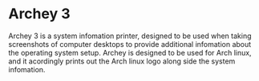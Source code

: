 Archey 3
========

Archey 3 is a system infomation printer, designed to be used when taking screenshots of computer desktops to provide additional infomation about the operating system setup. Archey is designed to be used for Arch linux, and it acordingly prints out the Arch linux logo along side the system infomation.